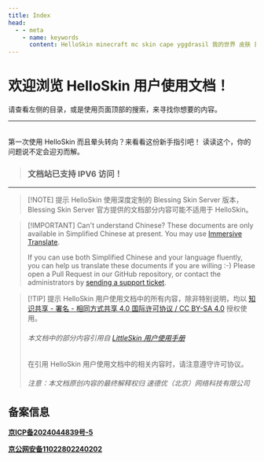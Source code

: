 ```yaml
---
title: Index
head:
  - - meta
    - name: keywords
      content: HelloSkin minecraft mc skin cape yggdrasil 我的世界 皮肤 披风 皮肤站 外置登录
---
```


# 欢迎浏览 HelloSkin 用户使用文档！ <Badge type="tip" text="New" />

请查看左侧的目录，或是使用页面顶部的搜索，来寻找你想要的内容。


---

<br />
<NCard title="🧑‍🏫 新手指引" link="/newbee/">
第一次使用 HelloSkin 而且晕头转向？来看看这份新手指引吧！
</NCard>
<NCard title="🤔 遇到问题了？" link="/problems/">
读读这个，你的问题说不定会迎刃而解。
</NCard>


> ### 文档站已支持 IPV6 访问！
---

> [!NOTE] 提示
> HelloSkin 使用深度定制的 Blessing Skin Server 版本，Blessing Skin Server 官方提供的文档部分内容可能不适用于 HelloSkin。

> [!IMPORTANT] Can't understand Chinese?
> These documents are only available in Simplified Chinese at present. You may use [Immersive Translate](https://immersivetranslate.com/).
>
> If you can use both Simplified Chinese and your language fluently, you can help us translate these documents if you are willing :-) Please open a Pull Request in our GitHub repository, or contact the administrators by [sending a support ticket](/email.html).

> [!TIP] 提示
> HelloSkin 用户使用文档中的所有内容，除非特别说明，均以 [知识共享 - 署名 - 相同方式共享 4.0 国际许可协议 / CC BY-SA 4.0](https://creativecommons.org/licenses/by-sa/4.0/deed.zh) 授权使用。
>
> 
> ###### 本文档中的部分内容引用自 [LittleSkin 用户使用手册](https://manual.littlesk.in/)
> 在引用 HelloSkin 用户使用文档中的相关内容时，请注意遵守许可协议。
>
> ###### 注意：本文档原创内容的最终解释权归 速德优（北京）网络科技有限公司


## 备案信息
<b><a href="https://beian.miit.gov.cn/" target="_blank">京ICP备2024044839号-5</a></b>

<b><a href="https://beian.mps.gov.cn/#/query/webSearch?code=11022802240202" target="_blank">京公网安备11022802240202
</a></b>
